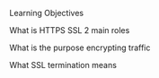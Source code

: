 Learning Objectives

What is HTTPS SSL 2 main roles

What is the purpose encrypting traffic

What SSL termination means
